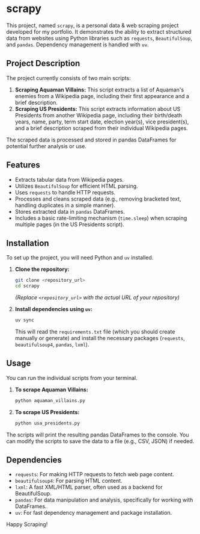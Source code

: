 # scrapy

This project, named `scrapy`, is a personal data & web scraping project developed for my portfolio. It demonstrates the ability to extract structured data from websites using Python libraries such as `requests`, `BeautifulSoup`, and `pandas`. Dependency management is handled with `uv`.

## Project Description

The project currently consists of two main scripts:

1.  **Scraping Aquaman Villains:** This script extracts a list of Aquaman's enemies from a Wikipedia page, including their first appearance and a brief description.
2.  **Scraping US Presidents:** This script extracts information about US Presidents from another Wikipedia page, including their birth/death years, name, party, term start date, election year(s), vice president(s), and a brief description scraped from their individual Wikipedia pages.

The scraped data is processed and stored in pandas DataFrames for potential further analysis or use.

## Features

* Extracts tabular data from Wikipedia pages.
* Utilizes `BeautifulSoup` for efficient HTML parsing.
* Uses `requests` to handle HTTP requests.
* Processes and cleans scraped data (e.g., removing bracketed text, handling duplicates in a simple manner).
* Stores extracted data in `pandas` DataFrames.
* Includes a basic rate-limiting mechanism (`time.sleep`) when scraping multiple pages (in the US Presidents script).

## Installation

To set up the project, you will need Python and `uv` installed.

1.  **Clone the repository:**

    ```bash
    git clone <repository_url>
    cd scrapy
    ```

    *(Replace `<repository_url>` with the actual URL of your repository)*

2.  **Install dependencies using `uv`:**

    ```bash
    uv sync
    ```

    This will read the `requirements.txt` file (which you should create manually or generate) and install the necessary packages (`requests`, `beautifulsoup4`, `pandas`, `lxml`).


## Usage

You can run the individual scripts from your terminal.

1.  **To scrape Aquaman Villains:**

    ```bash
    python aquaman_villains.py
    ```

2.  **To scrape US Presidents:**

    ```bash
    python usa_presidents.py
    ```

The scripts will print the resulting pandas DataFrames to the console. You can modify the scripts to save the data to a file (e.g., CSV, JSON) if needed.

## Dependencies

* `requests`: For making HTTP requests to fetch web page content.
* `beautifulsoup4`: For parsing HTML content.
* `lxml`: A fast XML/HTML parser, often used as a backend for BeautifulSoup.
* `pandas`: For data manipulation and analysis, specifically for working with DataFrames.
* `uv`: For fast dependency management and package installation.

Happy Scraping!